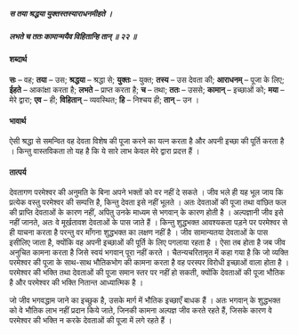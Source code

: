 ##### स तया श्रद्धया युक्तस्तस्याराधनमीहते ।
##### लभते च ततः कामान्मयैव विहितान्हि तान् ॥ २२ ॥

#### शब्दार्थ

**सः** – वह; **तया** – उस; **श्रद्धया** – श्रद्धा से; **युक्तः** – युक्त; **तस्य** – उस देवता की; **आराधनम्** – पूजा के लिए; **ईहते** – आकांक्षा करता है; **लभते** – प्राप्त करता है; **च** – तथा; **ततः** – उससे; **कामान्** – इच्छाओं को; **मया** – मेरे द्वारा; **एव** – ही; **विहितान्** – व्यवस्थित; **हि** – निश्चय ही; **तान्** – उन ।

#### भावार्थ

ऐसी श्रद्धा से समन्वित वह देवता विशेष की पूजा करने का यत्न करता है और अपनी इच्छा की पूर्ति करता है । किन्तु वास्तविकता तो यह है कि ये सारे लाभ केवल मेरे द्वारा प्रदत्त हैं ।

#### तात्पर्य

देवतागण परमेश्वर की अनुमति के बिना अपने भक्तों को वर नहीं दे सकते । जीव भले ही यह भूल जाय कि प्रत्येक वस्तु परमेश्वर की सम्पत्ति है, किन्तु देवता इसे नहीं भूलते । अतः देवताओं की पूजा तथा वांछित फल की प्राप्ति देवताओं के कारण नहीं, अपितु उनके माध्यम से भगवान् के कारण होती है । अल्पज्ञानी जीव इसे नहीं जानते, अतः वे मूर्खतावश देवताओं के पास जाते हैं । किन्तु शुद्धभक्त आवश्यकता पड़ने पर परमेश्वर से ही याचना करता है परन्तु वर माँगना शुद्धभक्त का लक्षण नहीं है । जीव सामान्यतया देवताओं के पास इसीलिए जाता है, क्योंकि वह अपनी इच्छाओं की पूर्ति के लिए पगलाया रहता है । ऐसा तब होता है जब जीव अनुचित कामना करता है जिसे स्वयं भगवान् पूरा नहीं करते । चैतन्यचरितामृत में कहा गया है कि जो व्यक्ति परमेश्वर की पूजा के साथ-साथ भौतिकभोग की कामना करता है वह परस्पर विरोधी इच्छाओं वाला होता है । परमेश्वर की भक्ति तथा देवताओं की पूजा समान स्तर पर नहीं हो सकती, क्योंकि देवताओं की पूजा भौतिक है और परमेश्वर की भक्ति नितान्त आध्यात्मिक है ।

जो जीव भगवद्धाम जाने का इच्छुक है, उसके मार्ग में भौतिक इच्छाएँ बाधक हैं । अतः भगवान् के शुद्धभक्त को वे भौतिक लाभ नहीं प्रदान किये जाते, जिनकी कामना अल्पज्ञ जीव करते रहते हैं, जिसके कारण वे परमेश्वर की भक्ति न करके देवताओं की पूजा में लगे रहते हैं ।
